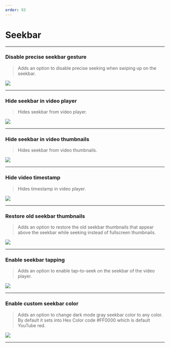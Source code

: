 ```yaml
---
order: 93
---
```

# Seekbar
---
### Disable precise seekbar gesture
> Adds an option to disable precise seeking when swiping up on the seekbar.

![](/assets/ytrv/seekbar/..............)

---
### Hide seekbar in video player
> Hides seekbar from video player.

![](/assets/ytrv/seekbar/..............)

---
### Hide seekbar in video thumbnails
> Hides seekbar from video thumbnails.

![](/assets/ytrv/seekbar/..............)

---
### Hide video timestamp
> Hides timestamp in video player.

![](/assets/ytrv/seekbar/..............)

---
### Restore old seekbar thumbnails
> Adds an option to restore the old seekbar thumbnails that appear above the seekbar while seeking instead of fullscreen thumbnails.

![](/assets/ytrv/seekbar/..............)

---
### Enable seekbar tapping
> Adds an option to enable tap-to-seek on the seekbar of the video player.

![](/assets/ytrv/seekbar/..............)

---
### Enable custom seekbar color
> Adds an option to change dark mode gray seekbar color to any color. By default it sets into Hex Color code #FF0000 which is default YouTube red.

![](/assets/ytrv/seekbar/..............)

---
